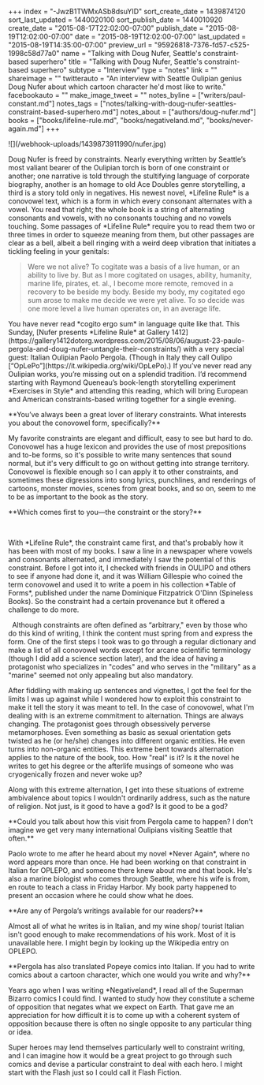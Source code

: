 +++
index = "-JwzB1TWMxASb8dsuYID"
sort_create_date = 1439874120
sort_last_updated = 1440020100
sort_publish_date = 1440010920
create_date = "2015-08-17T22:02:00-07:00"
publish_date = "2015-08-19T12:02:00-07:00"
date = "2015-08-19T12:02:00-07:00"
last_updated = "2015-08-19T14:35:00-07:00"
preview_url = "95926818-7376-fd57-c525-1998c58d77a0"
name = "Talking with Doug Nufer, Seattle's constraint-based superhero"
title = "Talking with Doug Nufer, Seattle's constraint-based superhero"
subtype = "Interview"
type = "notes"
link = ""
shareimage = ""
twitterauto = "An interview with Seattle Oulipian genius Doug Nufer about which cartoon character he'd most like to write."
facebookauto = ""
make_image_tweet = ""
notes_byline = ["writers/paul-constant.md"]
notes_tags = ["notes/talking-with-doug-nufer-seattles-constraint-based-superhero.md"]
notes_about = ["authors/doug-nufer.md"]
books = ["books/lifeline-rule.md", "books/negativeland.md", "books/never-again.md"]
+++
<p class="image-left">![](/webhook-uploads/1439873911990/nufer.jpg)</p><p class="intro noindent">Doug Nufer is freed by constraints. Nearly everything written by Seattle’s most valiant bearer of the Oulipian torch is born of one constraint or another; one narrative is told through the stultifying language of corporate biography, another is an homage to old Ace Doubles genre storytelling, a third is a story told only in negatives. His newest novel, *Lifeline Rule* is a conovowel text, which is a form in which every consonant alternates with a vowel. You read that right; the whole book is a string of alternating consonants and vowels, with no consonants touching and no vowels touching. Some passages of *Lifeline Rule* require you to read them two or three times in order to squeeze meaning from them, but other passages are clear as a bell, albeit a bell ringing with a weird deep vibration that initiates a tickling feeling in your genitals:</p>

<p class="intro"><blockquote>Were we not alive? To cogitate was a basis of a live human, or an ability to live by. But as I more cogitated on usages, ability, humanity, marine life, pirates, et. al., I become more remote, removed in a recovery to be beside my body. Beside my body, my cogitated ego sum arose to make me decide we were yet alive. To so decide was one more level a live human operates on, in an average life.</blockquote></p>

<p class="intro">You have never read *cogito ergo sum* in language quite like that. This Sunday, [Nufer presents *Lifeline Rule* at Gallery 1412](https://gallery1412dotorg.wordpress.com/2015/08/06/august-23-paulo-pergola-and-doug-nufer-untangle-their-constraints/) with a very special guest: Italian Oulipian Paolo Pergola. (Though in Italy they call Oulipo [“OpLePo”](https://it.wikipedia.org/wiki/OpLePo).) If you’ve never read any Oulipian works, you’re missing out on a splendid tradition. I’d recommend starting with Raymond Queneau’s book-length storytelling experiment *Exercises in Style* and attending this reading, which will bring European and American constraints-based writing together for a single evening.</p>

<p class="noindent">**You’ve always been a great lover of literary constraints. What interests you about the conovowel form, specifically?**</p>

<p class="noindent">My favorite constraints are elegant and difficult, easy to see but hard to do. Conovowel has a huge lexicon and provides the use of most prepositions and to-be forms, so it's possible to write many sentences that sound normal, but it's very difficult to go on without getting into strange territory. Conovowel is flexible enough so I can apply it to other constraints, and sometimes these digressions into song lyrics, punchlines, and renderings of cartoons, monster movies, scenes from great books, and so on, seem to me to be as important to the book as the story.</p>

<p class="noindent">**Which comes first to you—the constraint or the story?**</p>

 
<p class="noindent">With *Lifeline Rule*, the constraint came first, and that's probably how it has been with most of my books. I saw a line in a newspaper where vowels and consonants alternated, and immediately I saw the potential of this constraint. Before I got into it, I checked with friends in OULIPO and others to see if anyone had done it, and it was William Gillespie who coined the term conovowel and used it to write a poem in his collection *Table of Forms*, published under the name Dominique Fitzpatrick O'Dinn (Spineless Books). So the constraint had a certain provenance but it offered a challenge to do more.</p>
 
Although constraints are often defined as “arbitrary," even by those who do this kind of writing, I think the content must spring from and express the form. One of the first steps I took was to go through a regular dictionary and make a list of all conovowel words except for arcane scientific terminology (though I did add a science section later), and the idea of having a protagonist who specializes in "codes" and who serves in the "military" as a "marine" seemed not only appealing but also mandatory. 

After fiddling with making up sentences and vignettes, I got the feel for the limits I was up against while I wondered how to exploit this constraint to make it tell the story it was meant to tell. In the case of conovowel, what I'm dealing with is an extreme commitment to alternation. Things are always changing. The protagonist goes through obsessively perverse metamorphoses. Even something as basic as sexual orientation gets twisted as he (or he/she) changes into different organic entities. He even turns into non-organic entities. This extreme bent towards alternation applies to the nature of the book, too. How "real" is it? Is it the novel he writes to get his degree or the afterlife musings of someone who was cryogenically frozen and never woke up? 

Along with this extreme alternation, I get into these situations of extreme ambivalence about topics I wouldn't ordinarily address, such as the nature of religion. Not just, is it good to have a god? Is it good to be a god?

<p class="noindent">**Could you talk about how this visit from Pergola came to happen? I don't imagine we get very many international Oulipians visiting Seattle that often.**</p>

<p class="noindent">Paolo wrote to me after he heard about my novel *Never Again*, where no word appears more than once. He had been working on that constraint in Italian for OPLEPO, and someone there knew about me and that book. He's also a marine biologist who comes through Seattle, where his wife is from, en route to teach a class in Friday Harbor. My book party happened to present an occasion where he could show what he does.</p>

<p class="noindent">**Are any of Pergola’s writings available for our readers?**</p>

<p class="noindent">Almost all of what he writes is in Italian, and my wine shop/ tourist Italian isn't good enough to make recommendations of his work. Most of it is unavailable here. I might begin by looking up the Wikipedia entry on OPLEPO.</p>

<p class="noindent">**Pergola has also translated Popeye comics into Italian. If you had to write comics about a cartoon character, which one would you write and why?**</p>

<p class="noindent">Years ago when I was writing *Negativeland*, I read all of the Superman Bizarro comics I could find. I wanted to study how they constitute a scheme of opposition that negates what we expect on Earth. That gave me an appreciation for how difficult it is to come up with a coherent system of opposition because there is often no single opposite to any particular thing or idea. </p>

Super heroes may lend themselves particularly well to constraint writing, and I can imagine how it would be a great project to go through such comics and devise a particular constraint to deal with each hero. I might start with the Flash just so I could call it Flash Fiction.